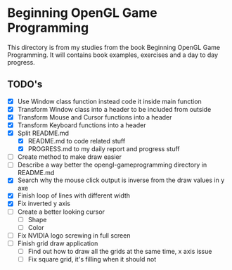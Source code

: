 # Beginning OpenGL Game Programming

This directory is from my studies from the book Beginning OpenGL Game Programming. It will contains book examples, exercises and a day to day progress.

## TODO's

- [X] Use Window class function instead code it inside main function
- [X] Transform Window class into a header to be included from outside
- [X] Transform Mouse and Cursor functions into a header
- [X] Transform Keyboard functions into a header
- [X] Split README.md
    - [X] README.md to code related stuff
    - [X] PROGRESS.md to my daily report and progress stuff
- [ ] Create method to make draw easier
- [ ] Describe a way better the opengl-gameprogramming directory in README.md
- [X] Search why the mouse click output is inverse from the draw values in y axe
- [X] Finish loop of lines with different width
- [X] Fix inverted y axis
- [ ] Create a better looking cursor
    - [ ] Shape
    - [ ] Color
- [ ] Fix NVIDIA logo screwing in full screen
- [ ] Finish grid draw application
    - [ ] Find out how to draw all the grids at the same time, x axis issue
    - [ ] Fix square grid, it's filling when it should not